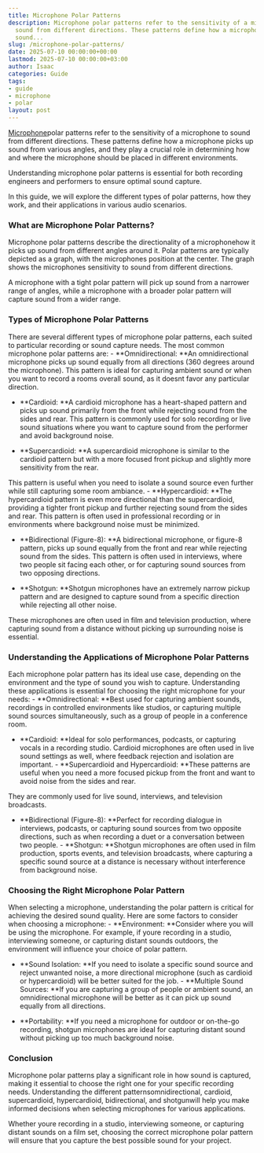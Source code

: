 ```yaml
---
title: Microphone Polar Patterns
description: Microphone polar patterns refer to the sensitivity of a microphone to
  sound from different directions. These patterns define how a microphone picks up
  sound...
slug: /microphone-polar-patterns/
date: 2025-07-10 00:00:00+00:00
lastmod: 2025-07-10 00:00:00+03:00
author: Isaac
categories: Guide
tags:
- guide
- microphone
- polar
layout: post
---
```

[Microphone](https://pestpolicy.com/types-of-microphones/)polar patterns refer to the sensitivity of a microphone to sound from different directions. These patterns define how a microphone picks up sound from various angles, and they play a crucial role in determining how and where the microphone should be placed in different environments.

Understanding microphone polar patterns is essential for both recording engineers and performers to ensure optimal sound capture.

In this guide, we will explore the different types of polar patterns, how they work, and their applications in various audio scenarios.

###  What are Microphone Polar Patterns?

Microphone polar patterns describe the directionality of a microphonehow it picks up sound from different angles around it. Polar patterns are typically depicted as a graph, with the microphones position at the center. The graph shows the microphones sensitivity to sound from different directions.

A microphone with a tight polar pattern will pick up sound from a narrower range of angles, while a microphone with a broader polar pattern will capture sound from a wider range.

###  Types of Microphone Polar Patterns

There are several different types of microphone polar patterns, each suited to particular recording or sound capture needs. The most common microphone polar patterns are: - **Omnidirectional: **An omnidirectional microphone picks up sound equally from all directions (360 degrees around the microphone). This pattern is ideal for capturing ambient sound or when you want to record a rooms overall sound, as it doesnt favor any particular direction.

- **Cardioid: **A cardioid microphone has a heart-shaped pattern and picks up sound primarily from the front while rejecting sound from the sides and rear. This pattern is commonly used for solo recording or live sound situations where you want to capture sound from the performer and avoid background noise.

- **Supercardioid: **A supercardioid microphone is similar to the cardioid pattern but with a more focused front pickup and slightly more sensitivity from the rear.

This pattern is useful when you need to isolate a sound source even further while still capturing some room ambiance. - **Hypercardioid: **The hypercardioid pattern is even more directional than the supercardioid, providing a tighter front pickup and further rejecting sound from the sides and rear. This pattern is often used in professional recording or in environments where background noise must be minimized.

- **Bidirectional (Figure-8): **A bidirectional microphone, or figure-8 pattern, picks up sound equally from the front and rear while rejecting sound from the sides. This pattern is often used in interviews, where two people sit facing each other, or for capturing sound sources from two opposing directions.

- **Shotgun: **Shotgun microphones have an extremely narrow pickup pattern and are designed to capture sound from a specific direction while rejecting all other noise.

These microphones are often used in film and television production, where capturing sound from a distance without picking up surrounding noise is essential.

###  Understanding the Applications of Microphone Polar Patterns

Each microphone polar pattern has its ideal use case, depending on the environment and the type of sound you wish to capture. Understanding these applications is essential for choosing the right microphone for your needs: - **Omnidirectional: **Best used for capturing ambient sounds, recordings in controlled environments like studios, or capturing multiple sound sources simultaneously, such as a group of people in a conference room.

- **Cardioid: **Ideal for solo performances, podcasts, or capturing vocals in a recording studio. Cardioid microphones are often used in live sound settings as well, where feedback rejection and isolation are important. - **Supercardioid and Hypercardioid: **These patterns are useful when you need a more focused pickup from the front and want to avoid noise from the sides and rear.

They are commonly used for live sound, interviews, and television broadcasts.

- **Bidirectional (Figure-8): **Perfect for recording dialogue in interviews, podcasts, or capturing sound sources from two opposite directions, such as when recording a duet or a conversation between two people. - **Shotgun: **Shotgun microphones are often used in film production, sports events, and television broadcasts, where capturing a specific sound source at a distance is necessary without interference from background noise.

###  Choosing the Right Microphone Polar Pattern

When selecting a microphone, understanding the polar pattern is critical for achieving the desired sound quality. Here are some factors to consider when choosing a microphone: - **Environment: **Consider where you will be using the microphone. For example, if youre recording in a studio, interviewing someone, or capturing distant sounds outdoors, the environment will influence your choice of polar pattern.

- **Sound Isolation: **If you need to isolate a specific sound source and reject unwanted noise, a more directional microphone (such as cardioid or hypercardioid) will be better suited for the job. - **Multiple Sound Sources: **If you are capturing a group of people or ambient sound, an omnidirectional microphone will be better as it can pick up sound equally from all directions.

- **Portability: **If you need a microphone for outdoor or on-the-go recording, shotgun microphones are ideal for capturing distant sound without picking up too much background noise.

###  Conclusion

Microphone polar patterns play a significant role in how sound is captured, making it essential to choose the right one for your specific recording needs. Understanding the different patternsomnidirectional, cardioid, supercardioid, hypercardioid, bidirectional, and shotgunwill help you make informed decisions when selecting microphones for various applications.

Whether youre recording in a studio, interviewing someone, or capturing distant sounds on a film set, choosing the correct microphone polar pattern will ensure that you capture the best possible sound for your project.